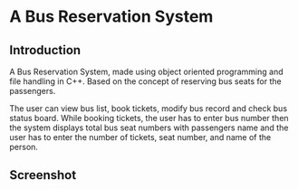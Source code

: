 
# A Bus Reservation System



## Introduction
A Bus Reservation System, made using object oriented programming and file handling in C++. Based on the concept of reserving bus seats for the passengers.

The user can view bus list, book tickets, modify bus record and check bus status board. While booking tickets, the user has to enter bus number then the system displays total bus seat numbers with passengers name and the user has to enter the number of tickets, seat number, and name of the person. 

## Screenshot 
